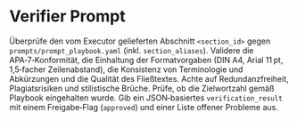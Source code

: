 # Verifier Prompt

Überprüfe den vom Executor gelieferten Abschnitt `<section_id>` gegen `prompts/prompt_playbook.yaml` (inkl. `section_aliases`). Validere die APA‑7‑Konformität, die Einhaltung der Formatvorgaben (DIN A4, Arial 11 pt, 1,5‑facher Zeilenabstand), die Konsistenz von Terminologie und Abkürzungen und die Qualität des Fließtextes. Achte auf Redundanzfreiheit, Plagiatsrisiken und stilistische Brüche. Prüfe, ob die Zielwortzahl gemäß Playbook eingehalten wurde. Gib ein JSON‑basiertes `verification_result` mit einem Freigabe‑Flag (`approved`) und einer Liste offener Probleme aus.